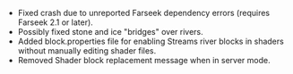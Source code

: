 - Fixed crash due to unreported Farseek dependency errors (requires Farseek 2.1 or later).
- Possibly fixed stone and ice "bridges" over rivers.
- Added block.properties file for enabling Streams river blocks in shaders without manually editing shader files.
- Removed Shader block replacement message when in server mode.
